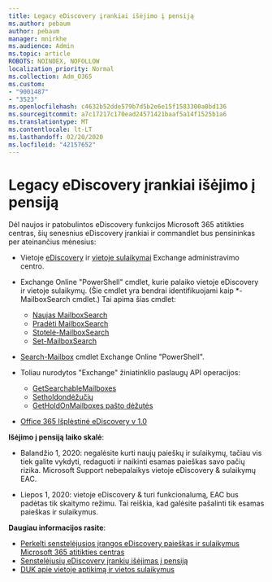 ```yaml
---
title: Legacy eDiscovery įrankiai išėjimo į pensiją
ms.author: pebaum
author: pebaum
manager: mnirkhe
ms.audience: Admin
ms.topic: article
ROBOTS: NOINDEX, NOFOLLOW
localization_priority: Normal
ms.collection: Adm_O365
ms.custom:
- "9001487"
- "3523"
ms.openlocfilehash: c4632b52dde579b7d5b2e6e15f1583300a0bd136
ms.sourcegitcommit: a7c17217c170ead24571421baaf5a14f1525b1a6
ms.translationtype: MT
ms.contentlocale: lt-LT
ms.lasthandoff: 02/20/2020
ms.locfileid: "42157652"
---
```

# <a name="retirement-of-legacy-ediscovery-tools"></a>Legacy eDiscovery įrankiai išėjimo į pensiją

Dėl naujos ir patobulintos eDiscovery funkcijos Microsoft 365 atitikties centras, šių senesnius eDiscovery įrankiai ir commandlet bus pensininkas per ateinančius mėnesius:

- Vietoje [eDiscovery](https://docs.microsoft.com/exchange/security-and-compliance/in-place-ediscovery/in-place-ediscovery) ir [vietoje sulaikymai](https://docs.microsoft.com/exchange/security-and-compliance/create-or-remove-in-place-holds) Exchange administravimo centro.

- Exchange Online "PowerShell" cmdlet, kurie palaiko vietoje eDiscovery ir vietoje sulaikymų. (Šie cmdlet yra bendrai identifikuojami kaip *-MailboxSearch cmdlet.) Tai apima šias cmdlet:

    - [Naujas MailboxSearch](https://docs.microsoft.com/powershell/module/exchange/policy-and-compliance-content-search/new-mailboxsearch)
    - [Pradėti MailboxSearch](https://docs.microsoft.com/powershell/module/exchange/policy-and-compliance-content-search/start-mailboxsearch)
    - [Stotelė-MailboxSearch](https://docs.microsoft.com/powershell/module/exchange/policy-and-compliance-content-search/stop-mailboxsearch)
    - [Set-MailboxSearch](https://docs.microsoft.com/powershell/module/exchange/policy-and-compliance-content-search/set-mailboxsearch)

- [Search-Mailbox](https://docs.microsoft.com/powershell/module/exchange/mailboxes/search-mailbox?view=exchange-ps) cmdlet Exchange Online "PowerShell".
- Toliau nurodytos "Exchange" žiniatinklio paslaugų API operacijos:
    - [GetSearchableMailboxes](https://docs.microsoft.com/exchange/client-developer/web-service-reference/getsearchablemailboxes-operation)
    - [Setholdondėžučių](https://docs.microsoft.com/exchange/client-developer/web-service-reference/setholdonmailboxes-operation)
    - [GetHoldOnMailboxes pašto dėžutės](https://docs.microsoft.com/exchange/client-developer/web-service-reference/getholdonmailboxes-operation)

- [Office 365 Išplėstinė eDiscovery v 1.0](https://docs.microsoft.com/en-us/microsoft-365/compliance/office-365-advanced-ediscovery)

**Išėjimo į pensiją laiko skalė**:
- Balandžio 1, 2020: negalėsite kurti naujų paieškų ir sulaikymų, tačiau vis tiek galite vykdyti, redaguoti ir naikinti esamas paieškas savo pačių rizika. Microsoft Support nebepalaikys vietoje eDiscovery & sulaikymų EAC.

- Liepos 1, 2020: vietoje eDiscovery & turi funkcionalumą, EAC bus padėtas tik skaitymo režimu. Tai reiškia, kad galėsite pašalinti tik esamas paieškas ir sulaikymus.

**Daugiau informacijos rasite**:

 - [Perkelti senstelėjusios įrangos eDiscovery paieškas ir sulaikymus Microsoft 365 atitikties centras](https://docs.microsoft.com/en-us/microsoft-365/compliance/migrate-legacy-ediscovery-searches-and-holds)
 - [Senstelėjusių eDiscovery įrankių išėjimas į pensiją](https://docs.microsoft.com/en-us/microsoft-365/compliance/legacy-ediscovery-retirement)
 - [DUK apie vietoje aptikimą ir vietos sulaikymus](https://docs.microsoft.com/en-us/microsoft-365/compliance/legacy-ediscovery-retirement#faqs-about-in-place-ediscovery-and-in-place-holds)



